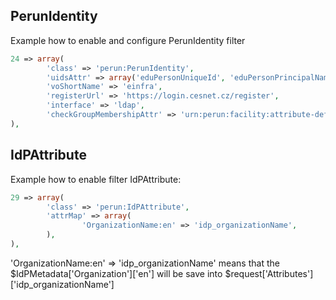 ## PerunIdentity

Example how to enable and configure PerunIdentity filter

```php
24 => array(
        'class' => 'perun:PerunIdentity',
        'uidsAttr' => array('eduPersonUniqueId', 'eduPersonPrincipalName', 'eduPersonTargetedIDString', 'nameid', 'uid'),
        'voShortName' => 'einfra',
        'registerUrl' => 'https://login.cesnet.cz/register',
        'interface' => 'ldap',
        'checkGroupMembershipAttr' => 'urn:perun:facility:attribute-def:def:checkGroupMembership',
),
```

## IdPAttribute

Example how to enable filter IdPAttribute:

```php
29 => array(
        'class' => 'perun:IdPAttribute',
        'attrMap' => array(
                'OrganizationName:en' => 'idp_organizationName',
        ),
),
```

'OrganizationName:en' => 'idp_organizationName' means that the $IdPMetadata['Organization']['en'] will be save into 
$request['Attributes']['idp_organizationName']

